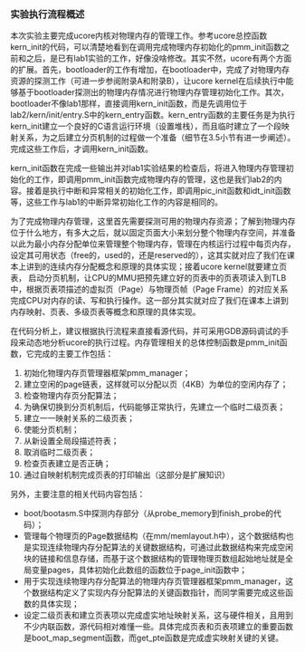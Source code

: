 ### 实验执行流程概述

本次实验主要完成ucore内核对物理内存的管理工作。参考ucore总控函数kern\_init的代码，可以清楚地看到在调用完成物理内存初始化的pmm\_init函数之前和之后，是已有lab1实验的工作，好像没啥修改。其实不然，ucore有两个方面的扩展。首先，bootloader的工作有增加，在bootloader中，完成了对物理内存资源的探测工作（可进一步参阅附录A和附录B），让ucore
kernel在后续执行中能够基于bootloader探测出的物理内存情况进行物理内存管理初始化工作。其次，bootloader不像lab1那样，直接调用kern\_init函数，而是先调用位于lab2/kern/init/entry.S中的kern\_entry函数。kern\_entry函数的主要任务是为执行kern\_init建立一个良好的C语言运行环境（设置堆栈），而且临时建立了一个段映射关系，为之后建立分页机制的过程做一个准备（细节在3.5小节有进一步阐述）。完成这些工作后，才调用kern\_init函数。

kern\_init函数在完成一些输出并对lab1实验结果的检查后，将进入物理内存管理初始化的工作，即调用pmm\_init函数完成物理内存的管理，这也是我们lab2的内容。接着是执行中断和异常相关的初始化工作，即调用pic\_init函数和idt\_init函数等，这些工作与lab1的中断异常初始化工作的内容是相同的。

为了完成物理内存管理，这里首先需要探测可用的物理内存资源；了解到物理内存位于什么地方，有多大之后，就以固定页面大小来划分整个物理内存空间，并准备以此为最小内存分配单位来管理整个物理内存，管理在内核运行过程中每页内存，设定其可用状态（free的，used的，还是reserved的），这其实就对应了我们在课本上讲到的连续内存分配概念和原理的具体实现；接着ucore
kernel就要建立页表，
启动分页机制，让CPU的MMU把预先建立好的页表中的页表项读入到TLB中，根据页表项描述的虚拟页（Page）与物理页帧（Page
Frame）的对应关系完成CPU对内存的读、写和执行操作。这一部分其实就对应了我们在课本上讲到内存映射、页表、多级页表等概念和原理的具体实现。

在代码分析上，建议根据执行流程来直接看源代码，并可采用GDB源码调试的手段来动态地分析ucore的执行过程。内存管理相关的总体控制函数是pmm\_init函数，它完成的主要工作包括：

1. 初始化物理内存页管理器框架pmm\_manager；
2. 建立空闲的page链表，这样就可以分配以页（4KB）为单位的空闲内存了；
3. 检查物理内存页分配算法；
4. 为确保切换到分页机制后，代码能够正常执行，先建立一个临时二级页表；
5. 建立一一映射关系的二级页表；
6. 使能分页机制；
7. 从新设置全局段描述符表；
8. 取消临时二级页表；
9. 检查页表建立是否正确；
10. 通过自映射机制完成页表的打印输出（这部分是扩展知识）

另外，主要注意的相关代码内容包括：

* boot/bootasm.S中探测内存部分（从probe\_memory到finish\_probe的代码）；
* 管理每个物理页的Page数据结构（在mm/memlayout.h中），这个数据结构也是实现连续物理内存分配算法的关键数据结构，可通过此数据结构来完成空闲块的链接和信息存储，而基于这个数据结构的管理物理页数组起始地址就是全局变量pages，具体初始化此数组的函数位于page\_init函数中；
* 用于实现连续物理内存分配算法的物理内存页管理器框架pmm\_manager，这个数据结构定义了实现内存分配算法的关键函数指针，而同学需要完成这些函数的具体实现；
* 设定二级页表和建立页表项以完成虚实地址映射关系，这与硬件相关，且用到不少内联函数，源代码相对难懂一些。具体完成页表和页表项建立的重要函数是boot\_map\_segment函数，而get\_pte函数是完成虚实映射关键的关键。
